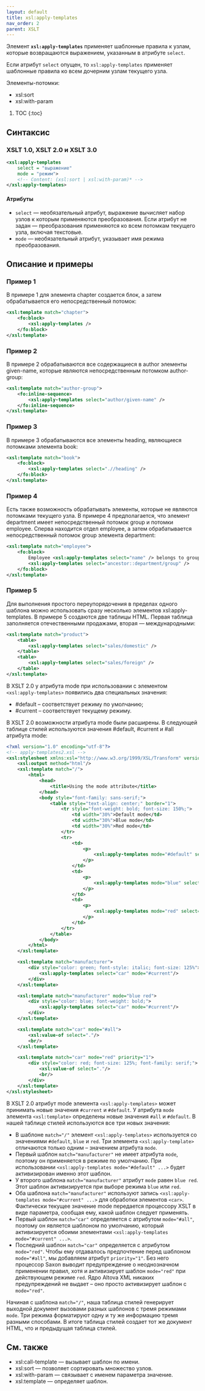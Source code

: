 ```yaml
---
layout: default
title: xsl:apply-templates
nav_order: 2
parent: XSLT
---
```


Элемент **`xsl:apply-templates`** применяет шаблонные правила к узлам, которые возвращаются выражением, указанным в атрибуте `select`.

Если атрибут `select` опущен, то `xsl:apply-templates` применяет шаблонные правила ко всем дочерним узлам текущего узла.

Элементы-потомки:

- xsl:sort
- xsl:with-param

<!-- prettier-ignore -->
1. TOC
{:toc}

## Синтаксис

### XSLT 1.0, XSLT 2.0 и XSLT 3.0

```xml
<xsl:apply-templates
	select = "выражение"
	mode = "режим">
	<!-- Content: (xsl:sort | xsl:with-param)* -->
</xsl:apply-templates>
```

#### Атрибуты

- `select` — необязательный атрибут, выражение вычисляет набор узлов к которым применяются преобразования. Если атрибут не задан — преобразования применяются ко всем потомкам текущего узла, включая текстовые.
- `mode` — необязательный атрибут, указывает имя режима преобразования.

## Описание и примеры

### Пример 1

В примере 1 для элемента chapter создается блок, а затем обрабатывается его непосредственный потомок:

```xml
<xsl:template match="chapter">
	<fo:block>
		<xsl:apply-templates />
	</fo:block>
</xsl:template>
```

### Пример 2

В примере 2 обрабатываются все содержащиеся в author элементы given-name, которые являются непосредственным потомком author-group:

```xml
<xsl:template match="author-group">
	<fo:inline-sequence>
		<xsl:apply-templates select="author/given-name" />
	</fo:inline-sequence>
</xsl:template>
```

### Пример 3

В примере 3 обрабатываются все элементы heading, являющиеся потомками элемента book:

```xml
<xsl:template match="book">
	<fo:block>
		<xsl:apply-templates select=".//heading" />
	</fo:block>
</xsl:template>
```

### Пример 4

Есть также возможность обрабатывать элементы, которые не являются потомками текущего узла. В примере 4 предполагается, что элемент department имеет непосредственный потомок group и потомки employee. Сперва находится отдел employee, а затем обрабатывается непосредственный потомок group элемента department:

```xml
<xsl:template match="employee">
	<fo:block>
		Employee <xsl:apply-templates select="name" /> belongs to group
		<xsl:apply-templates select="ancestor::department/group" />
	</fo:block>
</xsl:template>
```

### Пример 5

Для выполнения простого переупорядочения в пределах одного шаблона можно использовать сразу несколько элементов xsl:apply-templates. В примере 5 создаются две таблицы HTML. Первая таблица заполняется отечественными продажами, вторая — международными:

```xml
<xsl:template match="product">
	<table>
		<xsl:apply-templates select="sales/domestic" />
	</table>
	<table>
		<xsl:apply-templates select="sales/foreign" />
	</table>
</xsl:template>
```

В XSLT 2.0 у атрибута mode при использовании с элементом `<xsl:apply-templates>` появились два специальных значения:

- #default – соответствует режиму по умолчанию;
- #current – соответствует текущему режиму.

В XSLT 2.0 возможности атрибута mode были расширены. В следующей таблице стилей используются значения #default, #current и #all атрибута mode:

```xml
<?xml version="1.0" encoding="utf-8"?>
<!-- apply-templates2.xsl -->
<xsl:stylesheet xmlns:xsl="http://www.w3.org/1999/XSL/Transform" version="2.0">
	<xsl:output method="html"/>
	<xsl:template match="/">
		<html>
			<head>
				<title>Using the mode attribute</title>
			</head>
			<body style="font-family: sans-serif;">
				<table style="text-align: center;" border="1">
					<tr style="font-weight: bold; font-size: 150%;">
						<td width="30%">Default mode</td>
						<td width="30%">Blue mode</td>
						<td width="30%">Red mode</td>
					</tr>
					<tr>
						<td>
							<p>
								<xsl:apply-templates mode="#default" select="/cars/manufacturer"/>
							</p>
						</td>
						<td>
							<p>
								<xsl:apply-templates mode="blue" select="/cars/manufacturer"/>
							</p>
						</td>
						<td>
							<p>
								<xsl:apply-templates mode="red" select="/cars/manufacturer"/>
							</p>
						</td>
					</tr>
				</table>
			</body>
		</html>
	</xsl:template>

	<xsl:template match="manufacturer">
		<div style="color: green; font-style: italic; font-size: 125%">
			<xsl:apply-templates select="car" mode="#current"/>
		</div>
	</xsl:template>

	<xsl:template match="manufacturer" mode="blue red">
		<div style="color: blue; font-weight: bold;">
			<xsl:apply-templates select="car" mode="#current"/>
		</div>
	</xsl:template>

	<xsl:template match="car" mode="#all">
		<xsl:value-of select="."/>
		<br/>
	</xsl:template>

	<xsl:template match="car" mode="red" priority="1">
		<div style="color: red; font-size: 125%; font-family: serif;">
			<xsl:value-of select="."/>
			<br/>
		</div>
	</xsl:template>
</xsl:stylesheet>
```

В XSLT 2.0 атрибут mode элемента `<xsl:apply-templates>` может принимать новые значения `#current` и `#default`. У атрибута `mode` элемента `<xsl:template>` определены новые значения `#all` и `#default`. В нашей таблице стилей используются все три новых значения:

- В шаблоне `match="/"` элемент `<xsl:apply-templates>` используется со значениями `#default`, `blue` и `red`. Три элемента `<xsl:apply-template>` отличаются только одним – значением атрибута `mode`.
- Первый шаблон `match="manufacturer"` не имеет атрибута `mode`, поэтому он применяется в режиме по умолчанию. При использовании `<xsl:apply-templates mode="#default" ...>` будет активизирован именно этот шаблон.
- У второго шаблона `match="manufacturer"` атрибут `mode` равен `blue red`. Этот шаблон активизируется при выборе режима `blue` или `red`.
- Оба шаблона `match="manufacturer"` используют запись `<xsl:apply-templates mode="#current" ...>` для обработки элементов `<car>`. Фактически текущее значение mode передается процессору XSLT в виде параметра, сообщая ему, какой шаблон следует применять.
- Первый шаблон `match="car"` определяется с атрибутом `mode="#all"`, поэтому он является шаблоном по умолчанию, который активизируется обоими элементами `<xsl:apply-templates mode="#current" ...>`.
- Последний шаблон `match="car"` определяется с атрибутом `mode="red"`. Чтобы ему отдавалось предпочтение перед шаблоном `mode="#all"`, мы добавляем атрибут `priority="1"`. Без него процессор Saxon выводит предупреждение о неоднозначном применении правил, хотя и активизирует шаблон `mode="red"` при действующем режиме `red`. Ядро Altova XML никаких предупреждений не выдает – оно просто активизирует шаблон с `mode="red"`.

Начиная с шаблона `match="/"`, наша таблица стилей генерирует выходной документ вызовами разных шаблонов с тремя режимами `mode`. Три режима форматируют одну и ту же информацию тремя разными способами. В итоге таблица стилей создает тот же документ HTML, что и предыдущая таблица стилей.

## См. также

- xsl:call-template — вызывает шаблон по имени.
- xsl:sort — позволяет сортировать множество узлов.
- xsl:with-param — связывает с именем параметра значение.
- xsl:template — определяет шаблон.
